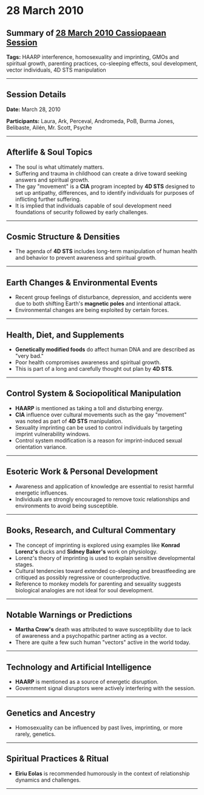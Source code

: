 # 28 March 2010

## Summary of [28 March 2010 Cassiopaean Session](https://cassiopaea.org/forum/threads/session-28-march-2010.17052/)

**Tags:** HAARP interference, homosexuality and imprinting, GMOs and spiritual growth, parenting practices, co-sleeping effects, soul development, vector individuals, 4D STS manipulation

---

## Session Details

**Date:** March 28, 2010

**Participants:** Laura, Ark, Perceval, Andromeda, PoB, Burma Jones, Belibaste, Ailén, Mr. Scott, Psyche

---

## Afterlife & Soul Topics

- The soul is what ultimately matters.
- Suffering and trauma in childhood can create a drive toward seeking answers and spiritual growth.
- The gay "movement" is a **CIA** program incepted by **4D STS** designed to set up antipathy, differences, and to identify individuals for purposes of inflicting further suffering.
- It is implied that individuals capable of soul development need foundations of security followed by early challenges.

---

## Cosmic Structure & Densities

- The agenda of **4D STS** includes long-term manipulation of human health and behavior to prevent awareness and spiritual growth.

---

## Earth Changes & Environmental Events

- Recent group feelings of disturbance, depression, and accidents were due to both shifting Earth's **magnetic poles** and intentional attack.
- Environmental changes are being exploited by certain forces.

---

## Health, Diet, and Supplements

- **Genetically modified foods** do affect human DNA and are described as "very bad."
- Poor health compromises awareness and spiritual growth.
- This is part of a long and carefully thought out plan by **4D STS**.

---

## Control System & Sociopolitical Manipulation

- **HAARP** is mentioned as taking a toll and disturbing energy.
- **CIA** influence over cultural movements such as the gay "movement" was noted as part of **4D STS** manipulation.
- Sexuality imprinting can be used to control individuals by targeting imprint vulnerability windows.
- Control system modification is a reason for imprint-induced sexual orientation variance.

---

## Esoteric Work & Personal Development

- Awareness and application of knowledge are essential to resist harmful energetic influences.
- Individuals are strongly encouraged to remove toxic relationships and environments to avoid being susceptible.

---

## Books, Research, and Cultural Commentary

- The concept of imprinting is explored using examples like **Konrad Lorenz's** ducks and **Sidney Baker's** work on physiology.
- Lorenz's theory of imprinting is used to explain sensitive developmental stages.
- Cultural tendencies toward extended co-sleeping and breastfeeding are critiqued as possibly regressive or counterproductive.
- Reference to monkey models for parenting and sexuality suggests biological analogies are not ideal for soul development.

---

## Notable Warnings or Predictions

- **Martha Crow's** death was attributed to wave susceptibility due to lack of awareness and a psychopathic partner acting as a vector.
- There are quite a few such human "vectors" active in the world today.

---

## Technology and Artificial Intelligence

- **HAARP** is mentioned as a source of energetic disruption.
- Government signal disruptors were actively interfering with the session.

---

## Genetics and Ancestry

- Homosexuality can be influenced by past lives, imprinting, or more rarely, genetics.

---

## Spiritual Practices & Ritual

- **Eiriu Eolas** is recommended humorously in the context of relationship dynamics and challenges.

---

